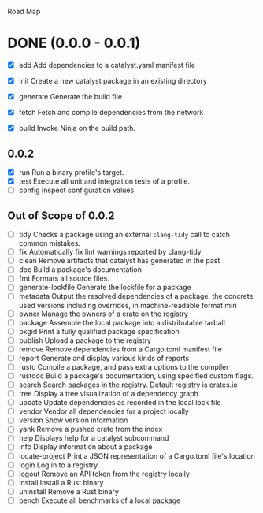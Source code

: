  Road Map
# DONE (0.0.0 - 0.0.1)

- [x] add                  Add dependencies to a catalyst.yaml manifest file
- [x] init                 Create a new catalyst package in an existing directory
- [x] generate             Generate the build file
- [x] fetch                Fetch and compile dependencies from the network
- [x] build                Invoke Ninja on the build path.


## 0.0.2
- [x] run                  Run a binary profile's target.
- [x] test                 Execute all unit and integration tests of a profile.
- [ ] config               Inspect configuration values

## Out of Scope of 0.0.2
- [ ] tidy                 Checks a package using an external `clang-tidy` call to catch common mistakes.
- [ ] fix                  Automatically fix lint warnings reported by clang-tidy
- [ ] clean                Remove artifacts that catalyst has generated in the past
- [ ] doc                  Build a package's documentation
- [ ] fmt                  Formats all source files.
- [ ] generate-lockfile    Generate the lockfile for a package
- [ ] metadata             Output the resolved dependencies of a package, the concrete used versions including overrides, in machine-readable format miri
- [ ] owner                Manage the owners of a crate on the registry
- [ ] package              Assemble the local package into a distributable tarball
- [ ] pkgid                Print a fully qualified package specification
- [ ] publish              Upload a package to the registry
- [ ] remove               Remove dependencies from a Cargo.toml manifest file
- [ ] report               Generate and display various kinds of reports
- [ ] rustc                Compile a package, and pass extra options to the compiler
- [ ] rustdoc              Build a package's documentation, using specified custom flags.
- [ ] search               Search packages in the registry. Default registry is crates.io
- [ ] tree                 Display a tree visualization of a dependency graph
- [ ] update               Update dependencies as recorded in the local lock file
- [ ] vendor               Vendor all dependencies for a project locally
- [ ] version              Show version information
- [ ] yank                 Remove a pushed crate from the index
- [ ] help                 Displays help for a catalyst subcommand
- [ ] info                 Display information about a package
- [ ] locate-project       Print a JSON representation of a Cargo.toml file's location
- [ ] login                Log in to a registry.
- [ ] logout               Remove an API token from the registry locally
- [ ] install              Install a Rust binary
- [ ] uninstall            Remove a Rust binary
- [ ] bench                Execute all benchmarks of a local package
